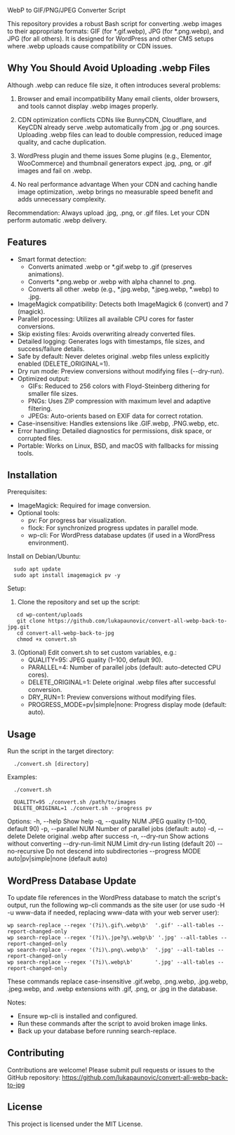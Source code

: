WebP to GIF/PNG/JPEG Converter Script

This repository provides a robust Bash script for converting .webp images to their appropriate formats: GIF (for *.gif.webp), JPG (for *.png.webp), and JPG (for all others). It is designed for WordPress and other CMS setups where .webp uploads cause compatibility or CDN issues.

Why You Should Avoid Uploading .webp Files
-----------------------------------------

Although .webp can reduce file size, it often introduces several problems:

1. Browser and email incompatibility
   Many email clients, older browsers, and tools cannot display .webp images properly.

2. CDN optimization conflicts
   CDNs like BunnyCDN, Cloudflare, and KeyCDN already serve .webp automatically from .jpg or .png sources. Uploading .webp files can lead to double compression, reduced image quality, and cache duplication.

3. WordPress plugin and theme issues
   Some plugins (e.g., Elementor, WooCommerce) and thumbnail generators expect .jpg, .png, or .gif images and fail on .webp.

4. No real performance advantage
   When your CDN and caching handle image optimization, .webp brings no measurable speed benefit and adds unnecessary complexity.

Recommendation: Always upload .jpg, .png, or .gif files. Let your CDN perform automatic .webp delivery.

Features
--------

- Smart format detection:
  - Converts animated .webp or *.gif.webp to .gif (preserves animations).
  - Converts *.png.webp or .webp with alpha channel to .png.
  - Converts all other .webp (e.g., *.jpg.webp, *.jpeg.webp, *.webp) to .jpg.
- ImageMagick compatibility: Detects both ImageMagick 6 (convert) and 7 (magick).
- Parallel processing: Utilizes all available CPU cores for faster conversions.
- Skip existing files: Avoids overwriting already converted files.
- Detailed logging: Generates logs with timestamps, file sizes, and success/failure details.
- Safe by default: Never deletes original .webp files unless explicitly enabled (DELETE_ORIGINAL=1).
- Dry run mode: Preview conversions without modifying files (--dry-run).
- Optimized output:
  - GIFs: Reduced to 256 colors with Floyd-Steinberg dithering for smaller file sizes.
  - PNGs: Uses ZIP compression with maximum level and adaptive filtering.
  - JPEGs: Auto-orients based on EXIF data for correct rotation.
- Case-insensitive: Handles extensions like .GIF.webp, .PNG.webp, etc.
- Error handling: Detailed diagnostics for permissions, disk space, or corrupted files.
- Portable: Works on Linux, BSD, and macOS with fallbacks for missing tools.

Installation
------------

Prerequisites:
- ImageMagick: Required for image conversion.
- Optional tools:
  - pv: For progress bar visualization.
  - flock: For synchronized progress updates in parallel mode.
  - wp-cli: For WordPress database updates (if used in a WordPress environment).

Install on Debian/Ubuntu:
```console
  sudo apt update
  sudo apt install imagemagick pv -y
```

Setup:
1. Clone the repository and set up the script:
```console
   cd wp-content/uploads
   git clone https://github.com/lukapaunovic/convert-all-webp-back-to-jpg.git
   cd convert-all-webp-back-to-jpg
   chmod +x convert.sh
```
3. (Optional) Edit convert.sh to set custom variables, e.g.:
   - QUALITY=95: JPEG quality (1–100, default 90).
   - PARALLEL=4: Number of parallel jobs (default: auto-detected CPU cores).
   - DELETE_ORIGINAL=1: Delete original .webp files after successful conversion.
   - DRY_RUN=1: Preview conversions without modifying files.
   - PROGRESS_MODE=pv|simple|none: Progress display mode (default: auto).

Usage
-----

Run the script in the target directory:
```console
  ./convert.sh [directory]
```
Examples:
```console
  ./convert.sh
```
```console
  QUALITY=95 ./convert.sh /path/to/images
  DELETE_ORIGINAL=1 ./convert.sh --progress pv
```
Options:
  -h, --help              Show help
  -q, --quality NUM       JPEG quality (1–100, default 90)
  -p, --parallel NUM      Number of parallel jobs (default: auto)
  -d, --delete            Delete original .webp after success
  -n, --dry-run           Show actions without converting
  --dry-run-limit NUM     Limit dry-run listing (default 20)
  --no-recursive          Do not descend into subdirectories
  --progress MODE         auto|pv|simple|none (default auto)

WordPress Database Update
-------------------------

To update file references in the WordPress database to match the script's output, run the following wp-cli commands as the site user (or use sudo -H -u www-data if needed, replacing www-data with your web server user):
```console
wp search-replace --regex '(?i)\.gif\.webp\b'  '.gif' --all-tables --report-changed-only
wp search-replace --regex '(?i)\.jpe?g\.webp\b' '.jpg' --all-tables --report-changed-only
wp search-replace --regex '(?i)\.png\.webp\b'  '.jpg' --all-tables --report-changed-only
wp search-replace --regex '(?i)\.webp\b'       '.jpg' --all-tables --report-changed-only
```
These commands replace case-insensitive .gif.webp, .png.webp, .jpg.webp, .jpeg.webp, and .webp extensions with .gif, .png, or .jpg in the database.

Notes:
- Ensure wp-cli is installed and configured.
- Run these commands after the script to avoid broken image links.
- Back up your database before running search-replace.

Contributing
------------

Contributions are welcome! Please submit pull requests or issues to the GitHub repository:
https://github.com/lukapaunovic/convert-all-webp-back-to-jpg

License
-------

This project is licensed under the MIT License.
